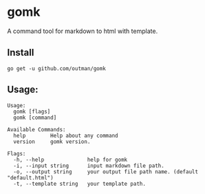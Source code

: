 # gomk
A command tool for markdown to html with template.

## Install
```
go get -u github.com/outman/gomk
```
## Usage:

```
Usage:
  gomk [flags]
  gomk [command]

Available Commands:
  help        Help about any command
  version     gomk version.

Flags:
  -h, --help              help for gomk
  -i, --input string      input markdown file path.
  -o, --output string     your output file path name. (default "default.html")
  -t, --template string   your template path.

```
